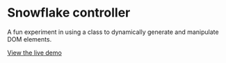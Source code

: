 # Snowflake controller

A fun experiment in using a class to dynamically generate and manipulate DOM elements.

[View the live demo](http://calebrash.github.io/toolbox/snowflake/)
